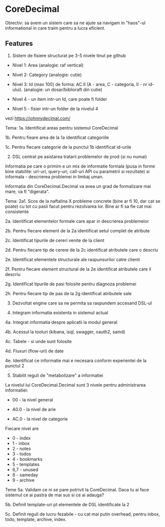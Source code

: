CoreDecimal
===========

Obiectiv: sa avem un sistem care sa ne ajute sa navigam in "haos"-ul informational in care traim
pentru a lucra eficient.

Features
--------

1. Sistem de fisiere structurat pe 3-5 nivele tinut pe github

* Nivel 1: Area (analogie: raf vertical)

* Nivel 2: Category (analogie: cutie)

* Nivel 3: Id (max 100) de forma: AC.II (A - area, C - categoria, II - nr id-ului). (analogie: un dosar/biblioraft din cutie)

* Nivel 4 - un item intr-un Id, care poate fi folder

* Nivel 5 - fisier intr-un folder de la nivelul 4

vezi https://johnnydecimal.com/ 

Tema:
1a. Identificat areas pentru sistemul CoreDecimal

1b. Pentru fieare area de la 1a identificat categoriile

1c. Pentru fiecare categorie de la punctul 1b identificat id-urile

2. DSL centrat pe asistarea tratarii problemelor de prod (si nu numai)

Informatia pe care o primim e un mix de informatie formala (pusa in forme bine stabilite:
url-uri, query-uri, call-uri API cu parametrii si rezultate) si informala - descrierea 
problemei in limbaj uman.

Informatia din CoreDecimal.Decimal va avea un grad de formalizare mai mare, va fi "digerata".

Tema: 
2a1. Scos de la naftalina X probleme concrete (bine ar fi 10, dar cat se poate) cu tot cu pasii
facut pentru rezolvarea lor. Bine ar fi sa fie cat mai consistente

2a. Identificat elementelor formale care apar in descrierea problemelor

2b. Pentru fiecare element de la 2a identificat setul complet de atribute

2c. Identificat tipurile de cereri venite de la client

2d. Pentru fiecare tip de cerere de la 2c identificat atributele care o descriu

2e. Identificat elementele structurale ale raspunsurilor catre clienti

2f. Pentru fiecare element structural de la 2e identificat atributele care il descriu

2g. Identificat tipurile de pasi folosite pentru diagnoza problemei

2h. Pentru fiecare tip de pas de la 2g identificat atributele sale

3. Dezvoltat engine care sa ne permita sa raspundem accesand DSL-ul

4. Integram informatia existenta in sistemul actual

4a. Integrat informatia despre aplicatii la modul general

4b. Acessul la tooluri (kibana, isql, swagger, oauth2, samd)

4c. Tabele - si unde sunt folosite

4d. Fluxuri (flow-uri) de date

4e. Identificat ce informatie mai e necesara conform experientei de la punctul 2

5. Stabilit reguli de "metabolizare" a informatiei

La nivelul lui CoreDecimal.Decimal sunt 3 nivele pentru administrarea informatiei:

* 00 - la nivel general

* A0.0 - la nivel de arie

* AC.0 - la nivel de categorie

Fiecare nivel are 
* 0 - index
* 1 - inbox
* 2 - notes
* 3 - todos
* 4 - bookmarks
* 5 - templates
* 6,7 - unused
* 8 - sameday
* 9 - archive

Teme
5a. Validam ce ni se pare potrivit la CoreDecimal. 
Daca tu ai face sistemul ce ai pastra de mai sus si ce ai adauga?

5b. Definit template-uri pt elementele de DSL identificate la 2

5c. Definit reguli de lucru fezabile - cu cat mai putin overhead, pentru inbox, todo, template, archive, index.
